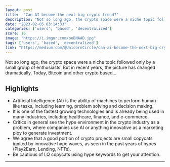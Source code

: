 ```yaml
---
layout: post
title:  "Can AI become the next big crypto trend?"
description: "Not so long ago, the crypto space were a niche topic followed only by a small group of enthusiasts. But in recent years, the picture has changed dramatically. Today, Bitcoin and other crypto based…"
date: "2023-02-05 03:14:33"
categories: ['users', 'based', 'decentralized']
score: 16
image: "https://i.imgur.com/ouDNAAD.jpg"
tags: ['users', 'based', 'decentralized']
link: "https://medium.com/@UnicornCircle/can-ai-become-the-next-big-crypto-trend-ee2987b2b304"
---
```


Not so long ago, the crypto space were a niche topic followed only by a small group of enthusiasts. But in recent years, the picture has changed dramatically. Today, Bitcoin and other crypto based…

## Highlights

- Artificial Intelligence (AI) is the ability of machines to perform human-like tasks, including learning, problem solving and decision making.
- It is one of the fastest growing technologies and is already being used in many industries, including healthcare, finance, and e-commerce.
- Critics in general see the hype environment in the crypto industry as a problem, where companies use AI or anything innovative as a marketing ploy to generate investment.
- We agree that a good portion of crypto projects are small copycats ignited by innovative hype waves, as seen in the past years of hypes (Play2Earn, Lending, NFTs).
- Be cautious of LQ copycats using hype keywords to get your attention.

---
